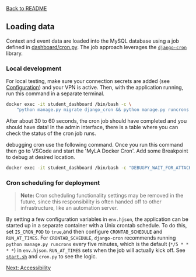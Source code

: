 [Back to README](../README.md)

## Loading data

Context and event data are loaded into the MySQL database using a job defined in [dashboard/cron.py](../dashboard/cron.py).
The job approach leverages the [`django-cron`](https://django-cron.readthedocs.io/en/latest/) library.

### Local development

For local testing, make sure your connection secrets are added (see [Configuration](configuration.md)) and
your VPN is active. Then, with the application running, run this command in a separate terminal.

```sh
docker exec -it student_dashboard /bin/bash -c \
    "python manage.py migrate django_cron && python manage.py runcrons --force"
```

After about 30 to 60 seconds, the cron job should have completed and you should have data!
In the admin interface, there is a table where you can check the status of the cron job runs.

debugging cron use the following command. Once you run this command then go to VSCode and start the 'MyLA Docker Cron'. Add some 
Breakpoint to debug at desired location.
```sh
docker exec -it student_dashboard /bin/bash -c "DEBUGPY_WAIT_FOR_ATTACH=True DEBUGPY_ENABLE=TRUE DEBUGPY_REMOTE_PORT=3001 ./manage_debugpy.py runcrons --force"
```

### Cron scheduling for deployment

> **Note:** Cron scheduling functionality settings may be removed in the future,
since this responsibility is often handed off to other infrastructure, like an automation server.

By setting a few configuration variables in `env.hjson`,
the application can be started up in a separate container with a Unix crontab schedule.
To do this, set `IS_CRON_POD` to `true`,and then configure `CRONTAB_SCHEDULE` and `RUN_AT_TIMES`.
For `CRONTAB_SCHEDULE`, `django-cron` recommends running `python manage.py runcrons` every five minutes,
which is the default (`*/5 * * * *`) in `env.hjson`.
`RUN_AT_TIMES` sets when the job will actually kick off.
See [`start.sh`](../start.sh) and `cron.py` to see the logic.

[Next: Accessibility](../docs/accessibility.md)

